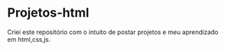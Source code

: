 # Projetos-html
 Criei este repositório com o intuito de postar projetos e meu aprendizado em html,css,js.
